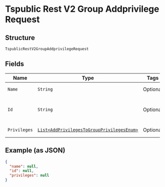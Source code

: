 
# Tspublic Rest V2 Group Addprivilege Request

## Structure

`TspublicRestV2GroupAddprivilegeRequest`

## Fields

| Name | Type | Tags | Description | Getter | Setter |
|  --- | --- | --- | --- | --- | --- |
| `Name` | `String` | Optional | Name of the group | String getName() | setName(String name) |
| `Id` | `String` | Optional | The GUID of the group to query. | String getId() | setId(String id) |
| `Privileges` | [`List<AddPrivilegesToGroupPrivilegesEnum>`](../../doc/models/add-privileges-to-group-privileges-enum.md) | Optional | List of privileges | List<AddPrivilegesToGroupPrivilegesEnum> getPrivileges() | setPrivileges(List<AddPrivilegesToGroupPrivilegesEnum> privileges) |

## Example (as JSON)

```json
{
  "name": null,
  "id": null,
  "privileges": null
}
```

